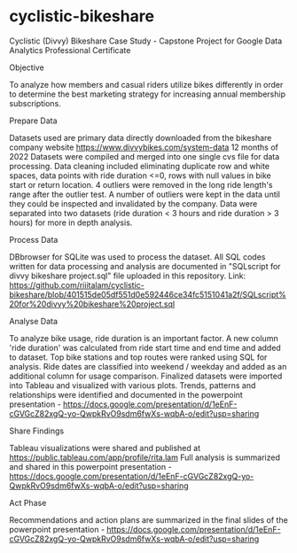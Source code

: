 # cyclistic-bikeshare
Cyclistic (Divvy) Bikeshare Case Study - Capstone Project for Google Data Analytics Professional Certificate

Objective

To analyze how members and casual riders utilize bikes differently in order to determine the best marketing strategy for increasing annual membership subscriptions.

Prepare Data

Datasets used are primary data directly downloaded from the bikeshare company website https://www.divvybikes.com/system-data
12 months of 2022 Datasets were compiled and merged into one single cvs file for data processing.
Data cleaning included eliminating duplicate row and white spaces, data points with ride duration <=0, rows with null values in bike start or return location. 4 outliers were removed in the long ride length's range after the outlier test. A number of outliers were kept in the data until they could be inspected and invalidated by the company. Data were separated into two datasets (ride duration < 3 hours and ride duration > 3 hours) for more in depth analysis. 


Process Data


DBbrowser for SQLite was used to process the dataset. All SQL codes written for data processing and analysis are documented in "SQLscript for divvy bikeshare project.sql" file uploaded in this repository. Link: https://github.com/riiitalam/cyclistic-bikeshare/blob/401515de05df551d0e592446ce34fc5151041a2f/SQLscript%20for%20divvy%20bikeshare%20project.sql

Analyse Data

To analyze bike usage, ride duration is an important factor. A new column 'ride duration' was calculated from ride start time and end time and added to dataset. Top bike stations and top routes were ranked using SQL for analysis. Ride dates are classified into weekend / weekday and added as an additional column for usage comparison.   Finalized datasets were imported into Tableau and visualized with various plots. Trends, patterns and relationships were identified and documented in the powerpoint presentation - https://docs.google.com/presentation/d/1eEnF-cGVGcZ82xgQ-yo-QwpkRvO9sdm6fwXs-wqbA-o/edit?usp=sharing

Share Findings

Tableau visualizations were shared and published at https://public.tableau.com/app/profile/rita.lam
Full analysis is summarized and shared in this powerpoint presentation - https://docs.google.com/presentation/d/1eEnF-cGVGcZ82xgQ-yo-QwpkRvO9sdm6fwXs-wqbA-o/edit?usp=sharing

Act Phase

Recommendations and action plans are summarized in the final slides of the powerpoint presentation - https://docs.google.com/presentation/d/1eEnF-cGVGcZ82xgQ-yo-QwpkRvO9sdm6fwXs-wqbA-o/edit?usp=sharing
